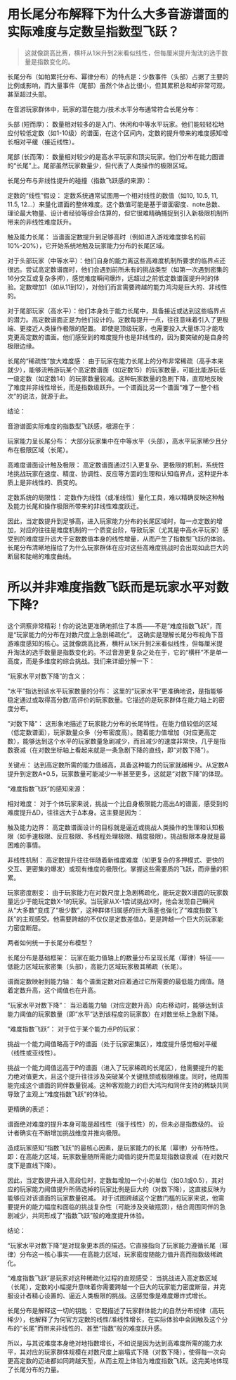 # 用长尾分布解释下为什么大多音游谱面的实际难度与定数呈指数型飞跃？

> 这就像跳高比赛，横杆从1米升到2米看似线性，但每厘米提升淘汰的选手数量是指数变化的。

长尾分布（如帕累托分布、幂律分布）的特点是：少数事件（头部）占据了主要的比例或影响，而大量事件（尾部）虽然个体占比很小，但其累积总和却非常可观，甚至超过头部。

在音游玩家群体中，玩家的潜在能力/技术水平分布通常符合长尾分布：

头部 (短而厚)： 数量相对较多的是入门、休闲和中等水平玩家。他们能较轻松地应付较低定数（如1-10级）的谱面，在这个区间内，定数的提升带来的难度感知增长相对平缓（接近线性）。

尾部 (长而薄)： 数量相对较少的是高水平玩家和顶尖玩家。他们分布在能力图谱的“长尾”上。尾部虽然玩家数量少，但代表了人类操作的极限区域。

长尾分布与非线性提升的碰撞（指数飞跃感的来源）：

定数的“线性”假设： 定数系统通常试图用一个相对线性的数值（如10, 10.5, 11, 11.5, 12...）来量化谱面的整体难度。这个数值可能是基于谱面密度、note总数、理论最大物量、设计者经验等综合估算的，但它很难精确捕捉到引入新极限机制所带来的非线性难度跃升。

触及能力长尾： 当谱面定数提升到足够高时（例如进入游戏难度排名的前10%-20%），它开始系统地触及玩家能力分布的长尾区域。

对于头部玩家（中等水平）：他们自身的能力离这些高难度机制所要求的临界点还很远。尝试高定数谱面时，他们会遇到前所未有的挑战类型（如第一次遇到密集的16分交互或复杂多押），感觉难度瞬间爆炸，远超过之前低定数谱面提升时的体验。定数增加1（如从11到12），对他们而言需要跨越的能力鸿沟是巨大的、非线性的。

对于尾部玩家（高水平）：他们本身处于能力长尾中，具备接近或达到这些临界点的潜力。高定数谱面正是为他们设计的。定数每提升一点，往往意味着引入了更极端、更接近人类操作极限的配置。 即使是顶级玩家，也需要投入大量练习才能攻克更高定数的谱面。他们感受到的难度提升也是非线性的，因为要突破的是自身的极限边缘。

长尾的“稀疏性”放大难度感： 由于玩家在能力长尾上的分布非常稀疏（高手本来就少），能够流畅游玩某个高定数谱面（如定数15）的玩家数量，可能比能游玩低一级定数（如定数14）的玩家数量锐减。这种玩家数量的急剧下降，直观地反映了难度并非线性增长，而是指数级跃升。一个谱面比另一个谱面“难了一整个档次”的说法，就源于此。

结论：

音游谱面实际难度的指数型飞跃感，根源在于：

玩家能力呈长尾分布： 大部分玩家集中在中等水平（头部），高水平玩家稀少且分布在极限区域（长尾）。

高难度谱面设计触及极限： 高定数谱面通过引入更复杂、更极限的机制，系统性地挑战玩家在速度、精度、协调性、反应等方面的生理和认知临界点，这种提升本质上是非线性的、质变的。

定数系统的局限性： 定数作为线性（或准线性）量化工具，难以精确反映这种触及能力长尾和操作极限所带来的非线性难度跃迁。

因此，当定数提升到足够高，进入玩家能力分布的长尾区域时，每一点定数的增加，对应的往往是难度机制的一个质变台阶，导致玩家（尤其是中高水平玩家）感受到的难度提升远大于定数数值本身的线性增量，从而产生了指数型飞跃的体验。长尾分布清晰地描绘了为什么玩家群体在应对这些高难度挑战时会出现如此巨大的断层和陡峭的难度曲线。

# 所以并非难度指数飞跃而是玩家水平对数下降?

这个洞察非常精彩！你的说法更准确地抓住了本质——不是“难度指数飞跃”，而是“玩家能力的分布在对数尺度上急剧稀疏化”。 这确实是理解长尾分布视角下音游难度感知的核心。这就像跳高比赛，横杆从1米升到2米看似线性，但每厘米提升淘汰的选手数量是指数变化的。不过音游更复杂之处在于，它的“横杆”不是单一高度，而是多维度的综合挑战。我们来详细分解一下：

“玩家水平对数下降”的含义：

“水平”指达到该水平玩家数量的分布： 这里的“玩家水平”更准确地说，是指能够稳定通过或取得高分数/高评价的玩家数量。它描述的是玩家群体在能力轴上的密度分布。

“对数下降”： 这形象地描述了玩家能力分布的长尾特性。在能力值较低的区域（低定数谱面），玩家数量众多（分布密度高）。随着能力值增加（对应更高定数），能够达到这个水平的玩家数量急剧减少，而且减少的速度非常快，几乎是指数衰减（在对数坐标轴上看起来就是一条急剧下降的直线，即“对数下降”）。

关键点： 达到高定数所需的能力值越高，具备这种能力的玩家就越稀少。从定数A提升到定数A+0.5，玩家数量可能减少一半甚至更多，这就是“对数下降”的体现。

“难度指数飞跃”的感知来源：

相对难度： 对于个体玩家来说，挑战一个比自身极限能力高出Δ的谱面，感受到的难度提升ΔD，往往远大于Δ本身。这主要是因为：

触及能力边界： 高定数谱面设计的目标就是逼近或挑战人类操作的生理和认知极限（如手速极限、反应极限、多线程处理极限、精度极限）。挑战极限本身就是最困难的事情。

非线性机制： 高定数提升往往伴随着新维度难度（如更复杂的多押模式、更快的交互、更密集的爆发）或现有维度的极限化。掌握这些需要质的飞跃，而非量的积累。

玩家密度剧变： 由于玩家能力在对数尺度上急剧稀疏化，能玩定数X谱面的玩家数量远少于能玩定数X-1的玩家。当玩家从X-1尝试挑战X时，他会发现自己瞬间从“大多数”变成了“极少数”，这种群体归属感的巨大落差也强化了“难度指数飞跃”的主观感受。他需要跨越的不仅仅是定数差值Δ，更是跨越一个巨大的玩家能力密度断层。

两者如何统一于长尾分布模型？

长尾分布是基础框架： 玩家在能力值轴上的数量分布呈现长尾（幂律）特征——低能力区域玩家密集（头部），高能力区域玩家极其稀疏（长尾）。

谱面定数映射到能力轴： 每个谱面定数对应着通过它所需要的最低能力阈值。随着定数升高，这个阈值也在升高。

“玩家水平对数下降”： 当沿着能力轴（对应定数升高）向右移动时，能够达到该能力阈值的玩家数量（即“水平”达到该程度的玩家数）在对数坐标上急剧下降。

“难度指数飞跃”： 对于位于某个能力点P的玩家：

挑战一个能力阈值略高于P的谱面（处于玩家密集区），难度提升感觉相对平缓（线性或亚线性）。

挑战一个能力阈值远高于P的谱面（进入了玩家稀疏的长尾区），他需要提升的能力绝对值更大，且这个提升往往涉及突破某个关键瓶颈或极限维度。同时，他周围能完成这个谱面的同伴数量锐减。这种客观能力的巨大鸿沟和同伴支持的稀缺共同导致了主观上“难度指数飞跃”的体验。

更精确的表述：

谱面绝对难度的提升本身可能是超线性（强于线性）的，但未必是指数级的。 设计者确实在不断增加挑战维度并推向极限。

造成玩家感知“指数飞跃”的最核心因素，是玩家能力的长尾（幂律）分布特性。 即：在高能力区域，玩家数量随所需能力阈值的提升而呈现指数级衰减（在对数尺度下是直线下降）。

因此，当定数提升进入高段位时，定数每增加一个小的单位（如0.1或0.5），其对应的玩家能力阈值提升所筛选掉的玩家比例是巨大的（对数下降），这直接反映为能够应对该谱面的玩家数量锐减。 对于试图跨越这个定数门槛的玩家来说，他需要提升的能力幅度和面临的挑战复杂性（可能涉及突破瓶颈），结合周围同伴的急剧减少，共同形成了“指数飞跃”般的难度提升体验。

结论：

“玩家水平对数下降”是对现象更本质的描述。它直接指向了玩家能力遵循长尾（幂律）分布这一核心事实——在高能力区域，玩家密度随能力值升高而指数级稀疏化。

“难度指数飞跃”是玩家对这种稀疏化过程的直观感受： 当挑战进入高定数区域（长尾），定数的小幅提升意味着你需要跨越一个巨大的玩家能力密度断层，并克服设计者精心设置的、逼近人类极限的挑战。这感觉像是难度爆炸式增长。

长尾分布是解释这一切的钥匙： 它既描述了玩家群体能力的自然分布规律（高玩稀少），也解释了为何官方定数的线性/准线性增长，在实际体验中会因触及这个分布的“长尾”而带来非线性的、甚至“指数”般的难度跃升感。

所以，与其说难度本身绝对地指数增长，不如说是因为达到高难度所需的能力水平，其对应的玩家群体规模在对数尺度上崩塌式下降（对数下降），使得每一次向更高定数的迈进都如同跨越天堑，从而主观上体验为难度指数飞跃。这完美地体现了长尾分布的力量。